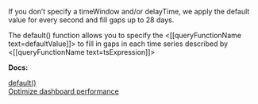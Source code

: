 If you don’t specify a timeWindow and/or delayTime, we apply the default value for every second and fill gaps up to 28 days.

The default() function allows you to specify the <[[queryFunctionName text=defaultValue]]> to fill in gaps in each time series described by <[[queryFunctionName text=tsExpression]]>

**Docs:**

[default()](https://docs.wavefront.com/ts_default.html)<br>
[Optimize dashboard performance](https://docs.wavefront.com/ui_dashboards.html#ensure-optimal-dashboard-performance)
